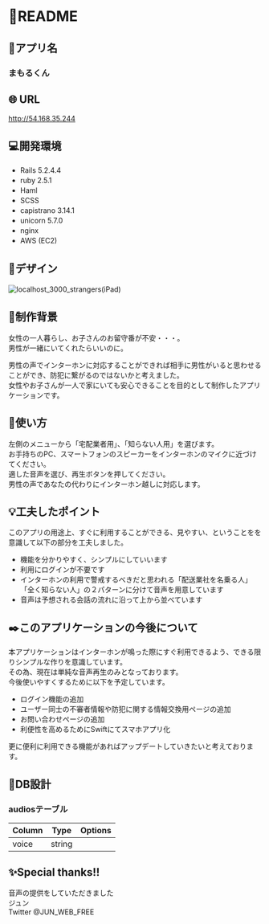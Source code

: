 # :cherry_blossom:README

## :house_with_garden:アプリ名
### まもるくん

## :globe_with_meridians: URL
http://54.168.35.244

## :computer:開発環境
- Rails 5.2.4.4　　
- ruby 2.5.1　　
- Haml　　
- SCSS　　
- capistrano 3.14.1　　
- unicorn 5.7.0　　
- nginx　　
- AWS (EC2)　　

## :art:デザイン
![localhost_3000_strangers(iPad)](https://user-images.githubusercontent.com/62837444/99184098-005a0d00-2784-11eb-8b3e-ca6fb844a163.png)　　

## :key:制作背景
女性の一人暮らし、お子さんのお留守番が不安・・・。  
男性が一緒にいてくれたらいいのに。  

男性の声でインターホンに対応することができれば相手に男性がいると思わせることができ、防犯に繋がるのではないかと考えました。  
女性やお子さんが一人で家にいても安心できることを目的として制作したアプリケーションです。  　　

## :beginner:使い方
左側のメニューから「宅配業者用」、「知らない人用」を選びます。  
お手持ちのPC、スマートフォンのスピーカーをインターホンのマイクに近づけてください。  
適した音声を選び、再生ボタンを押してください。  
男性の声であなたの代わりにインターホン越しに対応します。    　　

## :bulb:工夫したポイント
このアプリの用途上、すぐに利用することができる、見やすい、ということをを意識して以下の部分を工夫しました。
- 機能を分かりやすく、シンプルにしていいます
- 利用にログインが不要です
- インターホンの利用で警戒するべきだと思われる「配送業社を名乗る人」「全く知らない人」の２パターンに分けて音声を用意しています
- 音声は予想される会話の流れに沿って上から並べています

## :black_nib:このアプリケーションの今後について
本アプリケーションはインターホンが鳴った際にすぐ利用できるよう、できる限りシンプルな作りを意識しています。  
その為、現在は単純な音声再生のみとなっております。  
今後使いやすくするために以下を予定しています。    

- ログイン機能の追加
- ユーザー同士の不審者情報や防犯に関する情報交換用ページの追加
- お問い合わせページの追加
- 利便性を高めるためにSwiftにてスマホアプリ化

更に便利に利用できる機能があればアップデートしていきたいと考えております。　　　　


## :seedling:DB設計
### audiosテーブル
|Column|Type|Options|
|------|----|-------|
|voice|string||


## :sparkles:Special thanks!!
音声の提供をしていただきました  
ジュン  
Twitter @JUN_WEB_FREE
